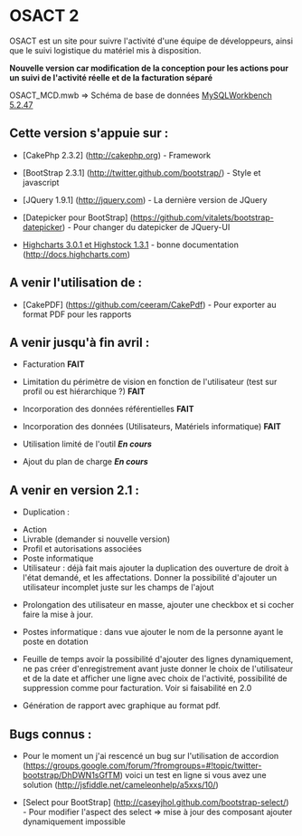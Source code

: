 OSACT 2
=======

OSACT est un site pour suivre l'activité d'une équipe de développeurs, ainsi que le suivi logistique du matériel mis à disposition.

**Nouvelle version car modification de la conception pour les actions pour un suivi de l'activité réelle et de la facturation séparé**

OSACT_MCD.mwb => Schéma de base de données [MySQLWorkbench 5.2.47](http://www.mysql.fr/products/workbench/)

## Cette version s'appuie sur :

* [CakePhp 2.3.2] (http://cakephp.org) - Framework

* [BootStrap 2.3.1] (http://twitter.github.com/bootstrap/) - Style et javascript

* [JQuery 1.9.1] (http://jquery.com) - La dernière version de JQuery

* [Datepicker pour BootStrap] (https://github.com/vitalets/bootstrap-datepicker) - Pour changer du datepicker de JQuery-UI

* [Highcharts 3.0.1 et Highstock 1.3.1](http://www.highcharts.com) - bonne documentation (http://docs.highcharts.com)

## A venir l'utilisation de :

* [CakePDF] (https://github.com/ceeram/CakePdf) - Pour exporter au format PDF pour les rapports

## A venir jusqu'à fin avril :

* Facturation **FAIT**

* Limitation du périmètre de vision en fonction de l'utilisateur (test sur profil ou est hiérarchique ?) **FAIT**

* Incorporation des données référentielles **FAIT**

* Incorporation des données (Utilisateurs, Matériels informatique) **FAIT**

* Utilisation limité de l'outil ***En cours***

* Ajout du plan de charge ***En cours***

## A venir en version 2.1 :

* Duplication : 
 - Action
 - Livrable (demander si nouvelle version)
 - Profil et autorisations associées
 - Poste informatique
 - Utilisateur : déjà fait mais ajouter la duplication des ouverture de droit à l'état demandé, et les affectations.
                 Donner la possibilité d'ajouter un utilisateur incomplet juste sur les champs de l'ajout
 
* Prolongation des utilisateur en masse, ajouter une checkbox et si cocher faire la mise à jour.

* Postes informatique : dans vue ajouter le nom de la personne ayant le poste en dotation

* Feuille de temps avoir la possibilité d'ajouter des lignes dynamiquement, 
  ne pas créer d'enregistrement avant juste donner le choix de l'utilisateur 
  et de la date et afficher une ligne avec choix de l'activité, possibilité de suppression comme pour facturation.
  Voir si faisabilité en 2.0

* Génération de rapport avec graphique au format pdf.

## Bugs connus :

* Pour le moment un j'ai rescencé un bug sur l'utilisation de accordion 
(https://groups.google.com/forum/?fromgroups=#!topic/twitter-bootstrap/DhDWN1sGfTM) 
voici un test en ligne si vous avez une solution (http://jsfiddle.net/cameleonhelp/a5xxs/10/)

* [Select pour BootStrap] (http://caseyjhol.github.com/bootstrap-select/) - Pour modifier l'aspect des select => mise à jour des composant ajouter dynamiquement impossible
